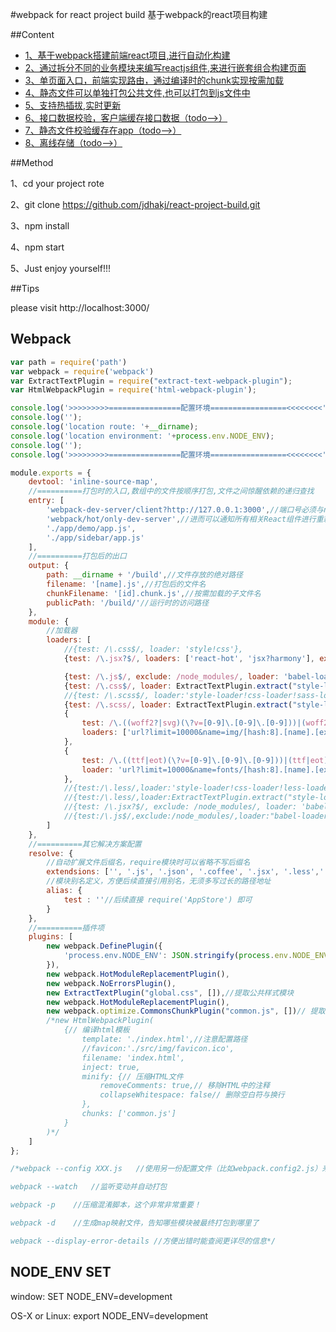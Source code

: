 #webpack for react project build
基于webpack的react项目构建

##Content

- [1、基于webpack搭建前端react项目,进行自动化构建](https://github.com/jdhakj/react-project-build)
- [2、通过拆分不同的业务模块来编写reactjs组件,来进行嵌套组合构建页面](https://github.com/jdhakj/react-project-build)
- [3、单页面入口，前端实现路由，通过编译时的chunk实现按需加载](https://github.com/jdhakj/react-project-build)
- [4、静态文件可以单独打包公共文件,也可以打包到js文件中](https://github.com/jdhakj/react-project-build)
- [5、支持热插拔,实时更新](https://github.com/jdhakj/react-project-build)
- [6、接口数据校验，客户端缓存接口数据（todo-->）](https://github.com/jdhakj/react-project-build)
- [7、静态文件校验缓存在app（todo-->）](https://github.com/jdhakj/react-project-build)
- [8、离线存储（todo-->）](https://github.com/jdhakj/react-project-build)



##Method

1、cd your project rote

2、git clone https://github.com/jdhakj/react-project-build.git

3、npm install

4、npm start

5、Just enjoy yourself!!!


##Tips

please visit http://localhost:3000/


## Webpack 

```js
var path = require('path')
var webpack = require('webpack')
var ExtractTextPlugin = require("extract-text-webpack-plugin");
var HtmlWebpackPlugin = require('html-webpack-plugin');

console.log('>>>>>>>>>================配置环境=================<<<<<<<<');
console.log('');
console.log('location route: '+__dirname);
console.log('location environment: '+process.env.NODE_ENV);
console.log('');
console.log('>>>>>>>>>================配置环境=================<<<<<<<<');

module.exports = {
	devtool: 'inline-source-map',
	//==========打包时的入口,数组中的文件按顺序打包,文件之间惊醒依赖的递归查找
	entry: [
		'webpack-dev-server/client?http://127.0.0.1:3000',//端口号必须与node服务的端口号一致,用以接收Webpack推送过来的代码模块
		'webpack/hot/only-dev-server',//进而可以通知所有相关React组件进行重新Render
		'./app/demo/app.js',
		'./app/sidebar/app.js'
	],
	//==========打包后的出口
	output: {
		path: __dirname + '/build',//文件存放的绝对路径
		filename: '[name].js',//打包后的文件名
		chunkFilename: '[id].chunk.js',//按需加载的子文件名
		publicPath: '/build/'//运行时的访问路径
	},
	module: {
		//加载器
		loaders: [
			//{test: /\.css$/, loader: 'style!css'},
			{test: /\.jsx?$/, loaders: ['react-hot', 'jsx?harmony'], exclude: /node_modules/},//harmony参数使其支持ES6语法

			{test: /\.js$/, exclude: /node_modules/, loader: 'babel-loader'},
			{test: /\.css$/, loader: ExtractTextPlugin.extract("style-loader", "css-loader!less-loader")},
			//{test: /\.scss$/, loader:'style-loader!css-loader!sass-loader'},//样式文件打入js中
			{test: /\.scss/, loader: ExtractTextPlugin.extract("style-loader", "css-loader!sass-loader")},//样式文件独立抽出
			{
				test: /\.((woff2?|svg)(\?v=[0-9]\.[0-9]\.[0-9]))|(woff2?|svg|jpe?g|png|gif|ico)$/,
				loaders: ['url?limit=10000&name=img/[hash:8].[name].[ext]', 'image?{bypassOnDebug:true, progressive:true,optimizationLevel:3,pngquant:{quality:"65-80",speed:4}}']
			},
			{
				test: /\.((ttf|eot)(\?v=[0-9]\.[0-9]\.[0-9]))|(ttf|eot)$/,
				loader: 'url?limit=10000&name=fonts/[hash:8].[name].[ext]'
			},
			//{test:/\.less/,loader:'style-loader!css-loader!less-loader'},
			//{test:/\.less/,loader:ExtractTextPlugin.extract("style-loader","css-loader!less-loader")},
			//{test: /\.jsx?$/, exclude: /node_modules/, loader: 'babel?presets[]=react,presets[]=es2015'},
			//{test:/\.js$/,exclude:/node_modules/,loader:"babel-loader",query:{presets:['react','es2015']}}
		]
	},
	//==========其它解决方案配置
	resolve: {
		//自动扩展文件后缀名，require模块时可以省略不写后缀名
		extendsions: ['', '.js', '.json', '.coffee', '.jsx', '.less','.scss'],
		//模块别名定义，方便后续直接引用别名，无须多写过长的路径地址
		alias: {
			test : ''//后续直接 require('AppStore') 即可
		}
	},
	//==========插件项
	plugins: [
		new webpack.DefinePlugin({
			'process.env.NODE_ENV': JSON.stringify(process.env.NODE_ENV || 'development')
		}),
		new webpack.HotModuleReplacementPlugin(),
		new webpack.NoErrorsPlugin(),
		new ExtractTextPlugin("global.css", []),//提取公共样式模块
		new webpack.HotModuleReplacementPlugin(),
		new webpack.optimize.CommonsChunkPlugin("common.js", [])// 提取公共js模块
		/*new HtmlWebpackPlugin(
			{// 编译html模板
				template: './index.html',//注意配置路径
				//favicon:'./src/img/favicon.ico',
				filename: 'index.html',
				inject: true,
				minify: {// 压缩HTML文件
					removeComments: true,// 移除HTML中的注释
					collapseWhitespace: false// 删除空白符与换行
				},
				chunks: ['common.js']
			}
		)*/
	]
};

/*webpack --config XXX.js   //使用另一份配置文件（比如webpack.config2.js）来打包

webpack --watch   //监听变动并自动打包

webpack -p    //压缩混淆脚本，这个非常非常重要！

webpack -d    //生成map映射文件，告知哪些模块被最终打包到哪里了

webpack --display-error-details //方便出错时能查阅更详尽的信息*/
```

## NODE_ENV SET

window: SET NODE_ENV=development

OS-X or Linux: export NODE_ENV=development